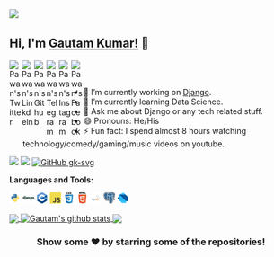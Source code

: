 <img src="https://www.bitdegree.org/storage/file-251193-JkkLKeYBXNIxYk7k.jpg" style="height:450;">

## Hi, I'm [Gautam Kumar!](https://gk-engineer.herokuapp.com/) 👋


<a href="https://twitter.com/GautamK41526845">
  <img align="left" alt="Pawan's Twitter" width="22px" src="https://cdn.jsdelivr.net/npm/simple-icons@v3/icons/twitter.svg" />
</a>
<a href="https://www.linkedin.com/in/gautam-kumar-3b328b18b/">
  <img align="left" alt="Pawan's Linkdein" width="22px" src="https://cdn.jsdelivr.net/npm/simple-icons@v3/icons/linkedin.svg" />
</a>
<a href="https://github.com/GK-SVG">
  <img align="left" alt="Pawan's Github" width="22px" src="https://cdn.jsdelivr.net/npm/simple-icons@v3/icons/github.svg" />
</a>
<a href="https://web.telegram.org/#/im">
  <img align="left" alt="Pawan's Telegram" width="22px" src="https://cdn.jsdelivr.net/npm/simple-icons@v3/icons/telegram.svg" />
</a>
<a href="https://www.instagram.com/gkdevloper9116/">
  <img align="left" alt="Pawan's Instagram" width="22px" src="https://cdn.jsdelivr.net/npm/simple-icons@v3/icons/instagram.svg" />
</a>
<a href="https://www.facebook.com/profile.php?id=100050134031510">
  <img align="left" alt="Pawan's Facebook" width="22px" src="https://cdn.jsdelivr.net/npm/simple-icons@v3/icons/facebook.svg" />
</a>
<br/>
<br/>



- 🔭 I’m currently working on [Django](https://www.djangoproject.com/).
- 🌱 I’m currently learning Data Science.
- 💬 Ask me about Django or any tech related stuff.
- 😄 Pronouns: He/His
- ⚡ Fun fact: I spend almost 8 hours watching technology/comedy/gaming/music videos on youtube.

[<img src="https://img.shields.io/badge/twitter-%231DA1F2.svg?&style=for-the-badge&logo=twitter&logoColor=white" />](https://twitter.com/GautamK41526845) [<img src="https://img.shields.io/badge/linkedin-%230077B5.svg?&style=for-the-badge&logo=linkedin&logoColor=white" />](https://www.linkedin.com/in/gautam-kumar-3b328b18b/)
[![GitHub gk-svg](https://img.shields.io/github/followers/gk-svg?label=follow&style=social)](https://github.com/gk-svg)


**Languages and Tools:**  

<code><img height="20" src="https://raw.githubusercontent.com/github/explore/80688e429a7d4ef2fca1e82350fe8e3517d3494d/topics/python/python.png"></code>
<code><img height="20" src="https://raw.githubusercontent.com/github/explore/80688e429a7d4ef2fca1e82350fe8e3517d3494d/topics/django/django.png"></code>
<code><img height="20" src="https://raw.githubusercontent.com/github/explore/80688e429a7d4ef2fca1e82350fe8e3517d3494d/topics/cpp/cpp.png"></code>
<code><img height="20" src="https://raw.githubusercontent.com/github/explore/80688e429a7d4ef2fca1e82350fe8e3517d3494d/topics/javascript/javascript.png"></code>
<code><img height="20" src="https://raw.githubusercontent.com/github/explore/80688e429a7d4ef2fca1e82350fe8e3517d3494d/topics/css/css.png"></code>
<code><img height="20" src="https://raw.githubusercontent.com/github/explore/80688e429a7d4ef2fca1e82350fe8e3517d3494d/topics/html/html.png"></code>
<code><img height="20" src="https://raw.githubusercontent.com/github/explore/80688e429a7d4ef2fca1e82350fe8e3517d3494d/topics/mysql/mysql.png"></code>
<code><img height="20" src="https://raw.githubusercontent.com/github/explore/80688e429a7d4ef2fca1e82350fe8e3517d3494d/topics/postgresql/postgresql.png"></code>
<code><img height="20" src="https://raw.githubusercontent.com/github/explore/80688e429a7d4ef2fca1e82350fe8e3517d3494d/topics/dart/dart.png"></code>

<a href="https://github.com/gk-svg">
  <img align="center" src="https://github-readme-stats.vercel.app/api/top-langs/?username=gk-svg&theme=dark&hide_langs_below=1" />
</a>
<a href="https://github.com/gk-svg">
 <img align="center" src="https://github-readme-stats.vercel.app/api?username=gk-svg&show_icons=true&theme=dracula&line_height=27" alt="Gautam's github stats"/>
</a>
<a href="https://github.com/gk-svg/shell_video">
  <img align="center" src="https://github-readme-stats.vercel.app/api/pin/?username=gk-svg&repo=shell_video&theme=dark" />
</a>


<div align="center">

### Show some ❤️ by starring some of the repositories!

</div>

